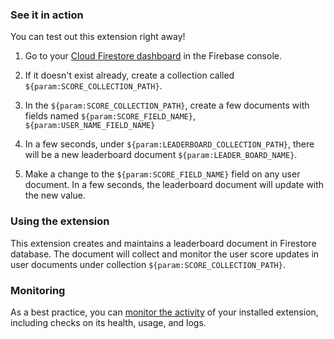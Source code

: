 ### See it in action

You can test out this extension right away!

1. Go to your [Cloud Firestore dashboard](https://console.firebase.google.com/project/${param:PROJECT_ID}/firestore/data) in the Firebase console.

1. If it doesn't exist already, create a collection called `${param:SCORE_COLLECTION_PATH}`.

2. In the `${param:SCORE_COLLECTION_PATH}`, create a few documents with fields named `${param:SCORE_FIELD_NAME}`, `${param:USER_NAME_FIELD_NAME}`

3. In a few seconds, under `${param:LEADERBOARD_COLLECTION_PATH}`, there will be a new leaderboard document `${param:LEADER_BOARD_NAME}`.

4. Make a change to the `${param:SCORE_FIELD_NAME}` field on any user document. In a few seconds, the leaderboard document will update with the new value.

### Using the extension

This extension creates and maintains a leaderboard document in Firestore database. The document will collect and monitor the user score updates in user documents under collection `${param:SCORE_COLLECTION_PATH}`.

### Monitoring

As a best practice, you can [monitor the activity](https://firebase.google.com/docs/extensions/manage-installed-extensions#monitor) of your installed extension, including checks on its health, usage, and logs.
